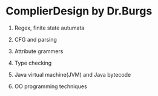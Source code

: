# ComplierDesign by Dr.Burgs

1. Regex, finite state autumata

2. CFG and parsing

3. Attribute grammers

4. Type checking

5. Java virtual machine(JVM) and Java bytecode

6. OO programming techniques
